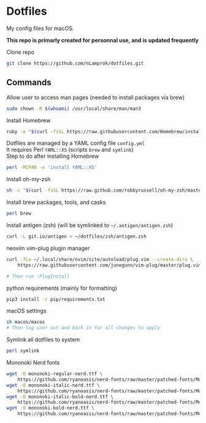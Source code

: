 # Dotfiles  

My config files for macOS.  

**This repo is primarly created for personnal use, and is updated frequently**  

Clone repo
```sh
git clone https://github.com/nLamprok/dotfiles.git
```

## Commands

Allow user to access man pages (needed to install packages via brew)
```sh
sudo chown -R $(whoami) /usr/local/share/man/man3
```

Install Homebrew
```sh
ruby -e "$(curl -fsSL https://raw.githubusercontent.com/Homebrew/install/master/install)"
```

Dotfiles are managed by a YAML config file `config.yml`  
It requires Perl `YAML::XS` (scripts `brew` and `symlink`)  
Step to do after installing Homebrew  
```sh
perl -MCPAN -e 'install YAML::XS'
```

Install oh-my-zsh
```sh
sh -c "$(curl -fsSL https://raw.github.com/robbyrussell/oh-my-zsh/master/tools/install.sh)"
```

Install brew packages, tools, and casks
```sh
perl brew
```

Install antigen (zsh) (will be symlinked to `~/.antigen/antigen.zsh`)
```sh
curl -L git.io/antigen > ~/dotfiles/zsh/antigen.zsh
```

neovim vim-plug plugin manager
```sh
curl -fLo ~/.local/share/nvim/site/autoload/plug.vim --create-dirs \
    https://raw.githubusercontent.com/junegunn/vim-plug/master/plug.vim

# Then run :PlugInstall
```

python requirements (mainly for formatting)
```sh
pip3 install -r pip/requirements.txt
```

macOS settings
```sh
sh macos/macos
# Then log user out and back in for all changes to apply
```

Symlink all dotfiles to system
```sh
perl symlink
```

Mononoki Nerd fonts
```sh
wget -O mononoki-regular-nerd.ttf \
    https://github.com/ryanoasis/nerd-fonts/raw/master/patched-fonts/Mononoki/Regular/complete/mononoki-Regular%20Nerd%20Font%20Complete%20Mono.ttf
wget -O mononoki-italic-nerd.ttf \
    https://github.com/ryanoasis/nerd-fonts/raw/master/patched-fonts/Mononoki/Italic/complete/mononoki%20Italic%20Nerd%20Font%20Complete%20Mono.ttf
wget -O mononoki-italic-bold-nerd.ttf \
    https://github.com/ryanoasis/nerd-fonts/raw/master/patched-fonts/Mononoki/Bold-Italic/complete/mononoki%20Bold%20Italic%20Nerd%20Font%20Complete%20Mono.ttf
wget -O mononoki-bold-nerd.ttf \
    https://github.com/ryanoasis/nerd-fonts/raw/master/patched-fonts/Mononoki/Bold/complete/mononoki%20Bold%20Nerd%20Font%20Complete%20Mono.ttf
```
